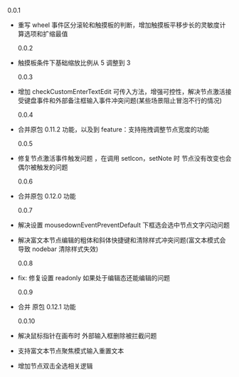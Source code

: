 0.0.1

- 重写 wheel 事件区分滚轮和触摸板的判断，增加触摸板平移步长的灵敏度计算选项和扩缩最值

  0.0.2

- 触摸板条件下基础缩放比例从 5 调整到 3

  0.0.3

- 增加 checkCustomEnterTextEdit 可传入方法，增强可控性，解决节点激活接受键盘事件和外部备注框输入事件冲突问题(某些场景阻止冒泡不行的情况)

  0.0.4

- 合并原包 0.11.2 功能，以及到 feature：支持拖拽调整节点宽度的功能

  0.0.5

- 修复节点激活事件触发问题 ，在调用 setIcon，setNote 时 节点没有改变也会偶尔被触发的问题

  0.0.6

- 合并原包 0.12.0 功能

  0.0.7

- 解决设置 mousedownEventPreventDefault 下框选会选中节点文字闪动问题
- 解决富文本节点编辑的粗体和斜体快捷键和清除样式冲突问题(富文本模式会导致 nodebar 清除样式失效)

  0.0.8

- fix: 修复设置 readonly 如果处于编辑态还能编辑的问题

  0.0.9

- 合并 原包 0.12.1 功能

  0.0.10

- 解决鼠标指针在画布时 外部输入框删除被拦截问题
- 支持富文本节点聚焦模式输入重置文本
- 增加节点双击全选相关逻辑
